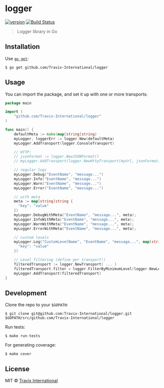 # logger

[![version](https://img.shields.io/github/tag/Travix-International/logger.svg)](https://github.com/Travix-International/logger) [![Build Status](https://img.shields.io/travis/Travix-International/logger/master.svg)](http://travis-ci.org/Travix-International/logger)

> Logger library in Go

## Installation

Use [`go get`](https://golang.org/cmd/go/):

```
$ go get github.com/Travix-International/logger
```

## Usage

You can import the package, and set it up with one or more transports:

```go
package main

import (
    "github.com/Travix-International/logger"
)

func main() {
    defaultMeta := make(map[string]string)
    myLogger, loggerErr := logger.New(defaultMeta)
    myLogger.AddTransport(logger.ConsoleTransport)

    // HTTP:
    // jsonFormat := logger.NewJSONFormat()
    // myLogger.AddTransport(logger.NewHttpTransport(myUrl, jsonFormat))

    // regular logs
    myLogger.Debug("EventName", "message...")
    myLogger.Info("EventName", "message...")
    myLogger.Warn("EventName", "message...")
    myLogger.Error("EventName", "message...")

    // with meta
    meta := map[string]string {
      "key": "value"
    })
    myLogger.DebugWithMeta("EventName", "message...", meta);
    myLogger.InfoWithMeta("EventName", "message...", meta);
    myLogger.WarnWithMeta("EventName", "message...", meta);
    myLogger.ErrorWithMeta("EventName", "message...", meta);

    // custom levels
    myLogger.Log("CustomLevelName", "EventName", "message...", map[string]string {
      "key": "value"
    })

    // Level filtering (define per transport!)
    filteredTransport := logger.NewTransport( ... )
    filteredTransport.filter = logger.FilterByMinimumLevel(logger.NewLevelFilter("Warning"))
    myLogger.AddTransport(filteredTransport)
}
```

## Development

Clone the repo to your `$GOPATH`:

```
$ git clone git@github.com:Travix-International/logger.git $GOPATH/src/github.com/Travix-International/logger
```

Run tests:

```
$ make run-tests
```

For generating coverage:

```
$ make cover
```

## License

MIT © [Travix International](https://travix.com)
